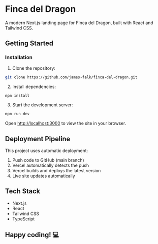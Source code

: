 # Finca del Dragon

A modern Next.js landing page for Finca del Dragon, built with React and Tailwind CSS.

## Getting Started

### Installation

1. Clone the repository:
```bash
git clone https://github.com/james-falk/finca-del-dragon.git
```

2. Install dependencies:
```bash
npm install
```

3. Start the development server:
```bash
npm run dev
```

Open [http://localhost:3000](http://localhost:3000) to view the site in your browser.

## Deployment Pipeline

This project uses automatic deployment:
1. Push code to GitHub (main branch)
2. Vercel automatically detects the push
3. Vercel builds and deploys the latest version
4. Live site updates automatically

## Tech Stack

- Next.js
- React
- Tailwind CSS
- TypeScript

## Happy coding! 💻

